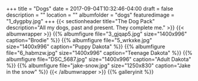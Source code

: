 +++
title = "Dogs"
date = 2017-09-04T10:32:46-04:00
draft = false
description = "" 
location = ""
albumfolder = "dogs"
featuredimage = "1_dygpby.jpg"
+++
{{< sectionheader 
    title="The Dog Pack" 
    description="All my dogs, past and present.  They complete me."
    >}}
{{< albumwrapper >}}
{{% albumfigure file="3_gjqap5.jpg" size="1400x996" caption="Brodie" %}}
{{% albumfigure file="5_wrkxke.jpg" size="1400x996" caption="Puppy Dakota" %}}
{{% albumfigure file="6_habmzw.jpg" size="1400x996" caption="Teenage Dakota" %}}
{{% albumfigure file="DSC_5687.jpg" size="1400x996" caption="Adult Dakota" %}}
{{% albumfigure file="jake-snow.jpg" size="1250x830" caption="Jake in the snow" %}}
{{< /albumwrapper >}}
{{% galleryinit %}}
